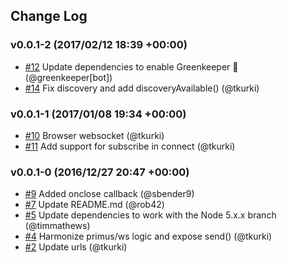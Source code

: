## Change Log

### v0.0.1-2 (2017/02/12 18:39 +00:00)
- [#12](https://github.com/SignalK/signalk-js-client/pull/12) Update dependencies to enable Greenkeeper 🌴 (@greenkeeper[bot])
- [#14](https://github.com/SignalK/signalk-js-client/pull/14) Fix discovery and add discoveryAvailable() (@tkurki)

### v0.0.1-1 (2017/01/08 19:34 +00:00)
- [#10](https://github.com/SignalK/signalk-js-client/pull/10) Browser websocket (@tkurki)
- [#11](https://github.com/SignalK/signalk-js-client/pull/11) Add support for subscribe in connect (@tkurki)

### v0.0.1-0 (2016/12/27 20:47 +00:00)
- [#9](https://github.com/SignalK/signalk-js-client/pull/9) Added onclose callback (@sbender9)
- [#7](https://github.com/SignalK/signalk-js-client/pull/7) Update README.md (@rob42)
- [#5](https://github.com/SignalK/signalk-js-client/pull/5) Update dependencies to work with the Node 5.x.x branch (@timmathews)
- [#4](https://github.com/SignalK/signalk-js-client/pull/4) Harmonize primus/ws logic and expose send() (@tkurki)
- [#2](https://github.com/SignalK/signalk-js-client/pull/2) Update urls (@tkurki)